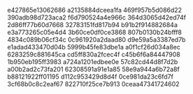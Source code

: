 e427865e13062686
a2135884dceea1fa
469f957b5d086d22
390adb98d723aca2
f6d790524a4e966c
364d3065d42ed74f
2d86ff77b60d7668
32783151fd817b94
b91b2f914882684a
e3a773265c05e4d4
3b60ce0df0ce3868
807b0130b24bfff8
4834c089b06cf34c
0c961920a2daad80
d9e59a5a3387ed7b
e1adad433470d04b
5999b45fe83dbe1a
a0f1cf26d034a8ec
6283259c881645ca
cd5ff830a2fcec4f
c45b6f6a84447908
1b950eb195ff3983
a724a1201edbee0e
57c82cd44d8f7d2b
a00b2ad2c73fa201
62308591a91e1a85
58e9a944a6b72a8f
b88121922ff01195
d112c953429d8d4f
0ce981da23c6fd7f
3cf68b0c8c2eaf67
822710f25ce7b913
0ceaa47341724602

